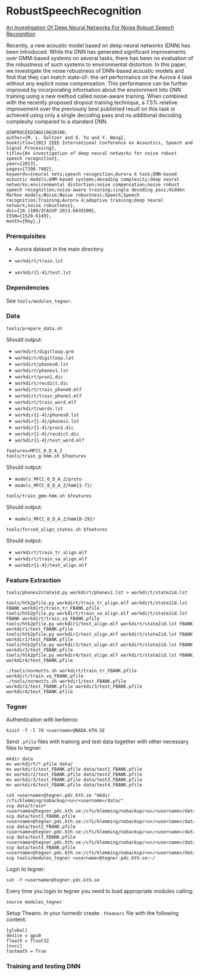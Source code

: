 # RobustSpeechRecognition
[An Investigation Of Deep Neural Networks For Noise Robust Speech Recognition](http://research.microsoft.com/pubs/194344/0007398.pdf)

Recently, a new acoustic model based on deep neural networks (DNN) has been
introduced. While the DNN has generated significant improvements over GMM-based
systems on several tasks, there has been no evaluation of the robustness of such
systems to environmental distortion. In this paper, we investigate the noise
robustness of DNN-based acoustic models and find that they can match state-of-
the-art performance on the Aurora 4 task without any explicit noise
compensation. This performance can be further improved by incorporating
information about the environment into DNN training using a new method called
noise-aware training. When combined with the recently proposed dropout training
technique, a 7.5% relative improvement over the previously best published result
on this task is achieved using only a single decoding pass and no additional
decoding complexity compared to a standard DNN.

```
@INPROCEEDINGS{6639100, 
author={M. L. Seltzer and D. Yu and Y. Wang}, 
booktitle={2013 IEEE International Conference on Acoustics, Speech and Signal Processing}, 
title={An investigation of deep neural networks for noise robust speech recognition}, 
year={2013}, 
pages={7398-7402}, 
keywords={neural nets;speech recognition;Aurora 4 task;DNN-based acoustic models;GMM-based systems;decoding complexity;deep neural networks;environmental distortion;noise compensation;noise robust speech recognition;noise-aware training;single decoding pass;Hidden Markov models;Noise;Noise robustness;Speech;Speech recognition;Training;Aurora 4;adaptive training;deep neural network;noise robustness}, 
doi={10.1109/ICASSP.2013.6639100}, 
ISSN={1520-6149}, 
month={May},}
```


### Prerequisites ###

- Aurora dataset in the main directory.

- `workdirt/train.lst`

- `workdir{1-4}/test.lst`


### Dependencies ##

See `tools/modules_tegner`.


### Data ###

```
tools/prepare_data.sh
```

Should output:

- `workdirt/digitloop.grm`
- `workdirt/digitloop.lat`
- `workdirt/phones0.lst`
- `workdirt/phones1.lst`
- `workdirt/pron1.dic`
- `workdirt/recdict.dic`
- `workdirt/train_phone0.mlf`
- `workdirt/train_phone1.mlf`
- `workdirt/train_word.mlf`
- `workdirt/words.lst`
- `workdir{1-4}/phones0.lst`
- `workdir{1-4}/phones1.lst`
- `workdir{1-4}/pron1.dic`
- `workdir{1-4}/recdict.dic`
- `workdir{1-4}/test_word.mlf`

```
features=MFCC_0_D_A_Z
tools/train_g-hmm.sh $features
```

Should output:

- `models_MFCC_0_D_A_Z/proto`
- `models_MFCC_0_D_A_Z/hmm{1-7}/`


```
tools/train_gmm-hmm.sh $features
```

Should output:

- `models_MFCC_0_D_A_Z/hmm{8-19}/`

```
tools/forced_align_states.sh $features
```

Should output:

- `workdirt/train_tr_align.mlf`
- `workdirt/train_va_align.mlf`
- `workdir{1-4}/test_align.mlf`


### Feature Extraction ###

```
tools/phones2stateid.py workdirt/phones1.lst > workdirt/state2id.lst
```

```
tools/htk2pfile.py workdirt/train_tr_align.mlf workdirt/state2id.lst FBANK workdirt/train_tr_FBANK.pfile
tools/htk2pfile.py workdirt/train_va_align.mlf workdirt/state2id.lst FBANK workdirt/train_va_FBANK.pfile
tools/htk2pfile.py workdir1/test_align.mlf workdirt/state2id.lst FBANK workdir1/test_FBANK.pfile
tools/htk2pfile.py workdir2/test_align.mlf workdirt/state2id.lst FBANK workdir2/test_FBANK.pfile
tools/htk2pfile.py workdir3/test_align.mlf workdirt/state2id.lst FBANK workdir3/test_FBANK.pfile
tools/htk2pfile.py workdir4/test_align.mlf workdirt/state2id.lst FBANK workdir4/test_FBANK.pfile
```

```
./tools/normutts.sh workdirt/train_tr_FBANK.pfile workdirt/train_va_FBANK.pfile 
./tools/normutts.sh workdir1/test_FBANK.pfile workdir2/test_FBANK.pfile workdir3/test_FBANK.pfile workdir4/test_FBANK.pfile
```


### Tegner ###

Authentication with kerberos:

```
kinit -f -l 7d <username>@NADA.KTH.SE
```

Send `.pfile` files with training and test data together with other necessary files to tegner:

```
mkdir data
mv workdirt/*.pfile data/
mv workdir1/test_FBANK.pfile data/test1_FBANK.pfile
mv workdir2/test_FBANK.pfile data/test2_FBANK.pfile
mv workdir3/test_FBANK.pfile data/test3_FBANK.pfile
mv workdir4/test_FBANK.pfile data/test4_FBANK.pfile
```

```
ssh <username>@tegner.pdc.kth.se "mkdir /cfs/klemming/nobackup/<u>/<username>/data/"
scp data/train* <username>@tegner.pdc.kth.se:/cfs/klemming/nobackup/<u>/<username>/data/
scp data/test1_FBANK.pfile <username>@tegner.pdc.kth.se:/cfs/klemming/nobackup/<u>/<username>/data/
scp data/test2_FBANK.pfile <username>@tegner.pdc.kth.se:/cfs/klemming/nobackup/<u>/<username>/data/
scp data/test3_FBANK.pfile <username>@tegner.pdc.kth.se:/cfs/klemming/nobackup/<u>/<username>/data/
scp data/test4_FBANK.pfile <username>@tegner.pdc.kth.se:/cfs/klemming/nobackup/<u>/<username>/data/
scp tools/modules_tegner <username>@tegner.pdc.kth.se:~/
```

Login to tegner:

```
ssh -Y <username>@tegner.pdc.kth.se
```

Every time you login to tegner you need to load appropriate modules calling:

```
source modules_tegner
```

Setup Theano.
In your homedir create `.theanorc` file with the following content:

```
[global]
device = gpu0
floatX = float32
[nvcc]
fastmath = True
```


### Training and testing DNN ###



